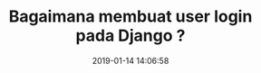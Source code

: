 ---
layout: post
comments: true
title:  "Bagaimana membuat user login pada Django ?"
date:   2019-01-14 14:06:58
categories: [Django]
---